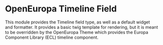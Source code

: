 # OpenEuropa Timeline Field

This module provides the Timeline field type, as well as a default widget and formatter.
It provides a basic twig template for rendering, but it is meant to be overridden by the OpenEuropa Theme which provides
the Europa Component Library (ECL) timeline component.
